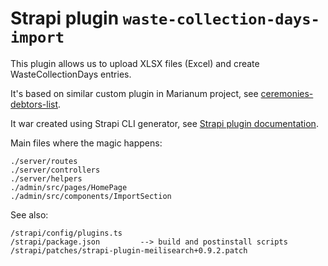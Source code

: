 # Strapi plugin `waste-collection-days-import`

This plugin allows us to upload XLSX files (Excel) and create WasteCollectionDays entries.

It's based on similar custom plugin in Marianum project, see [ceremonies-debtors-list](https://github.com/bratislava/marianum.sk/tree/72dc36cfb05d544680ef891d633af9cf59f5b9e5/strapi/src/plugins/ceremonies-debtor-list).

It war created using Strapi CLI generator, see [Strapi plugin documentation](https://docs-v4.strapi.io/dev-docs/plugins/development/create-a-plugin).

Main files where the magic happens:
```
./server/routes
./server/controllers
./server/helpers
./admin/src/pages/HomePage
./admin/src/components/ImportSection
```

See also:
```
/strapi/config/plugins.ts
/strapi/package.json         --> build and postinstall scripts
/strapi/patches/strapi-plugin-meilisearch+0.9.2.patch
```
